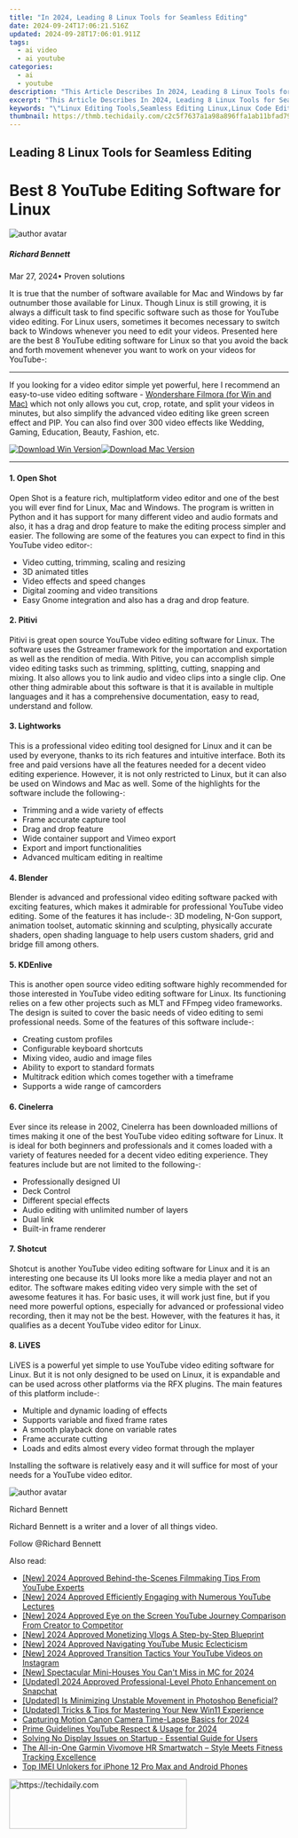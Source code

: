 ```yaml
---
title: "In 2024, Leading 8 Linux Tools for Seamless Editing"
date: 2024-09-24T17:06:21.516Z
updated: 2024-09-28T17:06:01.911Z
tags:
  - ai video
  - ai youtube
categories:
  - ai
  - youtube
description: "This Article Describes In 2024, Leading 8 Linux Tools for Seamless Editing"
excerpt: "This Article Describes In 2024, Leading 8 Linux Tools for Seamless Editing"
keywords: "\"Linux Editing Tools,Seamless Editing Linux,Linux Code Editors,Open Source Text Editor,Linux IDEs Comparison,Cross-Platform Linux Editors,Efficient Linux Development Tools\""
thumbnail: https://thmb.techidaily.com/c2c5f7637a1a98a896ffa1ab11bfad790f7bce8cef68212efe6eba279207bd77.jpg
---
```


## Leading 8 Linux Tools for Seamless Editing

# Best 8 YouTube Editing Software for Linux

![author avatar](https://images.wondershare.com/filmora/article-images/richard-bennett.jpg)

##### Richard Bennett

 Mar 27, 2024• Proven solutions

 It is true that the number of software available for Mac and Windows by far outnumber those available for Linux. Though Linux is still growing, it is always a difficult task to find specific software such as those for YouTube video editing. For Linux users, sometimes it becomes necessary to switch back to Windows whenever you need to edit your videos. Presented here are the best 8 YouTube editing software for Linux so that you avoid the back and forth movement whenever you want to work on your videos for YouTube-:

---

 If you looking for a video editor simple yet powerful, here I recommend an easy-to-use video editing software - [Wondershare Filmora (for Win and Mac)](https://tools.techidaily.com/wondershare/filmora/download/) which not only allows you cut, crop, rotate, and split your videos in minutes, but also simplify the advanced video editing like green screen effect and PIP. You can also find over 300 video effects like Wedding, Gaming, Education, Beauty, Fashion, etc.

[![Download Win Version](https://images.wondershare.com/filmora/guide/download-btn-win.jpg)](https://tools.techidaily.com/wondershare/filmora/download/)[![Download Mac Version](https://images.wondershare.com/filmora/guide/download-btn-mac.jpg)](https://tools.techidaily.com/wondershare/filmora/download/)

---

#### 1\.  Open Shot

 Open Shot is a feature rich, multiplatform video editor and one of the best you will ever find for Linux, Mac and Windows. The program is written in Python and it has support for many different video and audio formats and also, it has a drag and drop feature to make the editing process simpler and easier. The following are some of the features you can expect to find in this YouTube video editor-:

* Video cutting, trimming, scaling and resizing
* 3D animated titles
* Video effects and speed changes
* Digital zooming and video transitions
* Easy Gnome integration and also has a drag and drop feature.

#### 2\.  Pitivi

 Pitivi is great open source YouTube video editing software for Linux. The software uses the Gstreamer framework for the importation and exportation as well as the rendition of media. With Pitive, you can accomplish simple video editing tasks such as trimming, splitting, cutting, snapping and mixing. It also allows you to link audio and video clips into a single clip. One other thing admirable about this software is that it is available in multiple languages and it has a comprehensive documentation, easy to read, understand and follow.

#### 3\.  Lightworks

 This is a professional video editing tool designed for Linux and it can be used by everyone, thanks to its rich features and intuitive interface. Both its free and paid versions have all the features needed for a decent video editing experience. However, it is not only restricted to Linux, but it can also be used on Windows and Mac as well. Some of the highlights for the software include the following-:

* Trimming and a wide variety of effects
* Frame accurate capture tool
* Drag and drop feature
* Wide container support and Vimeo export
* Export and import functionalities
* Advanced multicam editing in realtime

#### 4\.  Blender

 Blender is advanced and professional video editing software packed with exciting features, which makes it admirable for professional YouTube video editing. Some of the features it has include-: 3D modeling, N-Gon support, animation toolset, automatic skinning and sculpting, physically accurate shaders, open shading language to help users custom shaders, grid and bridge fill among others.

#### 5\.  KDEnlive

 This is another open source video editing software highly recommended for those interested in YouTube video editing software for Linux. Its functioning relies on a few other projects such as MLT and FFmpeg video frameworks. The design is suited to cover the basic needs of video editing to semi professional needs. Some of the features of this software include-:

* Creating custom profiles
* Configurable keyboard shortcuts
* Mixing video, audio and image files
* Ability to export to standard formats
* Multitrack edition which comes together with a timeframe
* Supports a wide range of camcorders

#### 6\.  Cinelerra

 Ever since its release in 2002, Cinelerra has been downloaded millions of times making it one of the best YouTube video editing software for Linux. It is ideal for both beginners and professionals and it comes loaded with a variety of features needed for a decent video editing experience. They features include but are not limited to the following-:

* Professionally designed UI
* Deck Control
* Different special effects
* Audio editing with unlimited number of layers
* Dual link
* Built-in frame renderer

#### 7\.  Shotcut

 Shotcut is another YouTube video editing software for Linux and it is an interesting one because its UI looks more like a media player and not an editor. The software makes editing video very simple with the set of awesome features it has. For basic uses, it will work just fine, but if you need more powerful options, especially for advanced or professional video recording, then it may not be the best. However, with the features it has, it qualifies as a decent YouTube video editor for Linux.

#### 8. LiVES

 LiVES is a powerful yet simple to use YouTube video editing software for Linux. But it is not only designed to be used on Linux, it is expandable and can be used across other platforms via the RFX plugins. The main features of this platform include-:

* Multiple and dynamic loading of effects
* Supports variable and fixed frame rates
* A smooth playback done on variable rates
* Frame accurate cutting
* Loads and edits almost every video format through the mplayer

 Installing the software is relatively easy and it will suffice for most of your needs for a YouTube video editor.

![author avatar](https://images.wondershare.com/filmora/article-images/richard-bennett.jpg)

Richard Bennett

Richard Bennett is a writer and a lover of all things video.

Follow @Richard Bennett

<ins class="adsbygoogle"
     style="display:block"
     data-ad-format="autorelaxed"
     data-ad-client="ca-pub-7571918770474297"
     data-ad-slot="1223367746"></ins>

<ins class="adsbygoogle"
     style="display:block"
     data-ad-client="ca-pub-7571918770474297"
     data-ad-slot="8358498916"
     data-ad-format="auto"
     data-full-width-responsive="true"></ins>

<span class="atpl-alsoreadstyle">Also read:</span>
<div><ul>
<li><a href="https://youtube-sure.techidaily.com/024-approved-behind-the-scenes-filmmaking-tips-from-youtube-experts/"><u>[New] 2024 Approved Behind-the-Scenes Filmmaking Tips From YouTube Experts</u></a></li>
<li><a href="https://youtube-sure.techidaily.com/024-approved-efficiently-engaging-with-numerous-youtube-lectures/"><u>[New] 2024 Approved Efficiently Engaging with Numerous YouTube Lectures</u></a></li>
<li><a href="https://youtube-sure.techidaily.com/024-approved-eye-on-the-screen-youtube-journey-comparison-from-creator-to-competitor/"><u>[New] 2024 Approved Eye on the Screen YouTube Journey Comparison From Creator to Competitor</u></a></li>
<li><a href="https://youtube-sure.techidaily.com/024-approved-monetizing-vlogs-a-step-by-step-blueprint/"><u>[New] 2024 Approved Monetizing Vlogs A Step-by-Step Blueprint</u></a></li>
<li><a href="https://youtube-sure.techidaily.com/024-approved-navigating-youtube-music-eclecticism/"><u>[New] 2024 Approved Navigating YouTube Music Eclecticism</u></a></li>
<li><a href="https://youtube-data.techidaily.com/024-approved-transition-tactics-your-youtube-videos-on-instagram/"><u>[New] 2024 Approved Transition Tactics Your YouTube Videos on Instagram</u></a></li>
<li><a href="https://video-capture.techidaily.com/new-spectacular-mini-houses-you-cant-miss-in-mc-for-2024/"><u>[New] Spectacular Mini-Houses You Can't Miss in MC for 2024</u></a></li>
<li><a href="https://snapchat-videos.techidaily.com/updated-2024-approved-professional-level-photo-enhancement-on-snapchat/"><u>[Updated] 2024 Approved Professional-Level Photo Enhancement on Snapchat</u></a></li>
<li><a href="https://extra-support.techidaily.com/updated-is-minimizing-unstable-movement-in-photoshop-beneficial/"><u>[Updated] Is Minimizing Unstable Movement in Photoshop Beneficial?</u></a></li>
<li><a href="https://fox-http.techidaily.com/updated-tricks-and-tips-for-mastering-your-new-win11-experience/"><u>[Updated] Tricks & Tips for Mastering Your New Win11 Experience</u></a></li>
<li><a href="https://extra-hints.techidaily.com/capturing-motion-canon-camera-time-lapse-basics-for-2024/"><u>Capturing Motion Canon Camera Time-Lapse Basics for 2024</u></a></li>
<li><a href="https://youtube-sure.techidaily.com/-guidelines-youtube-respect-and-usage-for-2024/"><u>Prime Guidelines YouTube Respect & Usage for 2024</u></a></li>
<li><a href="https://tech-renaissance.techidaily.com/solving-no-display-issues-on-startup-essential-guide-for-users/"><u>Solving No Display Issues on Startup - Essential Guide for Users</u></a></li>
<li><a href="https://buynow-tips.techidaily.com/the-all-in-one-garmin-vivomove-hr-smartwatch-style-meets-fitness-tracking-excellence/"><u>The All-in-One Garmin Vivomove HR Smartwatch – Style Meets Fitness Tracking Excellence</u></a></li>
<li><a href="https://sim-unlock.techidaily.com/top-imei-unlokers-for-iphone-12-pro-max-and-android-phones-by-drfone-ios/"><u>Top IMEI Unlokers for iPhone 12 Pro Max and Android Phones</u></a></li>
</ul></div>

<!-- affiliate ads begin -->
<a href="https://bluettius.sjv.io/c/5597632/2139109/17108" target="_top" id="2139109">
  <img src="//a.impactradius-go.com/display-ad/17108-2139109" border="0" alt="https://techidaily.com" width="320" height="90"/>
</a>
<img height="0" width="0" src="https://bluettius.sjv.io/i/5597632/2139109/17108" style="position:absolute;visibility:hidden;" border="0" />
<!-- affiliate ads end -->


